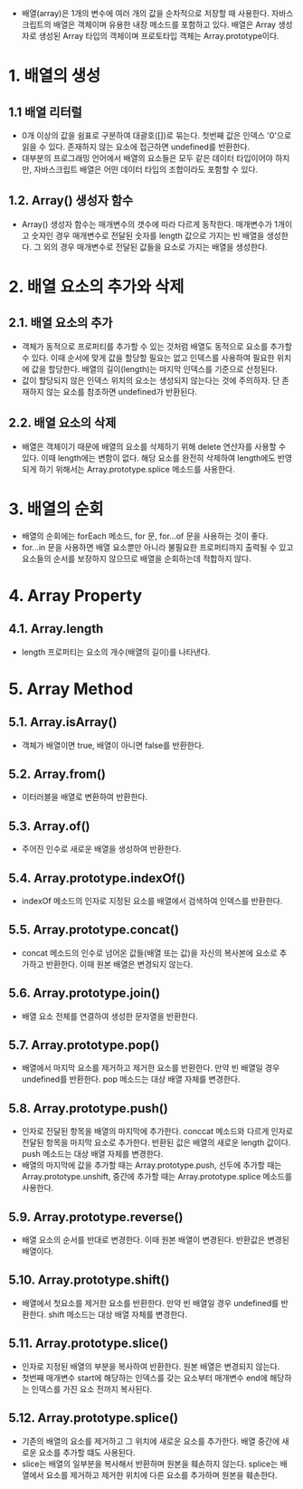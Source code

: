 - 배열(array)은 1개의 변수에 여러 개의 값을 순차적으로 저장할 때 사용한다. 자바스크립트의 배열은 객체이며 유용한 내장 메소드를 포함하고 있다. 배열은 Array 생성자로 생성된 Array 타입의 객체이며 프로토타입 객체는 Array.prototype이다.

# 1. 배열의 생성
## 1.1 배열 리터럴
- 0개 이상의 값을 쉼표로 구분하여 대괄호([])로 묶는다. 첫번째 값은 인덱스 '0'으로 읽을 수 있다. 존재하지 않는 요소에 접근하면 undefined를 반환한다.
- 대부분의 프로그래밍 언어에서 배열의 요소들은 모두 같은 데이터 타입이어야 하지만, 자바스크립트 배열은 어떤 데이터 타입의 조합이라도 포함할 수 있다.

## 1.2. Array() 생성자 함수
- Array() 생성자 함수는 매개변수의 갯수에 따라 다르게 동작한다. 매개변수가 1개이고 숫자인 경우 매개변수로 전달된 숫자를 length 값으로 가지는 빈 배열을 생성한다. 그 외의 경우 매개변수로 전달된 값들을 요소로 가지는 배열을 생성한다.

# 2. 배열 요소의 추가와 삭제
## 2.1. 배열 요소의 추가
- 객체가 동적으로 프로퍼티를 추가할 수 있는 것처럼 배열도 동적으로 요소를 추가할 수 있다. 이때 순서에 맞게 값을 할당할 필요는 없고 인덱스를 사용하여 필요한 위치에 값을 할당한다. 배열의 길이(length)는 마지막 인덱스를 기준으로 산정된다. 
- 값이 할당되지 않은 인덱스 위치의 요소는 생성되지 않는다는 것에 주의하자. 단 존재하지 않는 요소를 참조하면 undefined가 반환된다.

## 2.2. 배열 요소의 삭제
- 배열은 객체이기 때문에 배열의 요소를 삭제하기 위해 delete 연산자를 사용할 수 있다. 이때 length에는 변함이 없다. 해당 요소를 완전히 삭제하여 length에도 반영되게 하기 위해서는 Array.prototype.splice 메소드를 사용한다.

# 3. 배열의 순회
- 배열의 순회에는 forEach 메소드, for 문, for...of 문을 사용하는 것이 좋다.
- for...in 문을 사용하면 배열 요소뿐만 아니라 불필요한 프로퍼티까지 출력될 수 있고 요소들의 순서를 보장하지 않으므로 배열을 순회하는데 적합하지 않다.

# 4. Array Property
## 4.1. Array.length
- length 프로퍼티는 요소의 개수(배열의 길이)를 나타낸다.

# 5. Array Method
## 5.1. Array.isArray()
- 객체가 배열이면 true, 배열이 아니면 false를 반환한다.

## 5.2. Array.from()
- 이터러블을 배열로 변환하여 반환한다.

## 5.3. Array.of()
- 주어진 인수로 새로운 배열을 생성하여 반환한다.

## 5.4. Array.prototype.indexOf()
- indexOf 메소드의 인자로 지정된 요소를 배열에서 검색하여 인덱스를 반환한다.

## 5.5. Array.prototype.concat()
- concat 메소드의 인수로 넘어온 값들(배열 또는 값)을 자신의 복사본에 요소로 추가하고 반환한다. 이때 원본 배열은 변경되지 않는다.

## 5.6. Array.prototype.join()
- 배열 요소 전체를 연결하여 생성한 문자열을 반환한다.

## 5.7. Array.prototype.pop()
- 배열에서 마지막 요소를 제거하고 제거한 요소를 반환한다. 만약 빈 배열일 경우 undefined를 반환한다. pop 메소드는 대상 배열 자체를 변경한다.

## 5.8. Array.prototype.push()
- 인자로 전달된 항목을 배열의 마지막에 추가한다. conccat 메소드와 다르게 인자로전달된 항목을 마지막 요소로 추가한다. 반환된 값은 배열의 새로운 length 값이다. push 메소드는 대상 배열 자체를 변경한다.
- 배열의 마지막에 값을 추가할 때는 Array.prototype.push, 선두에 추가할 때는 Array.prototype.unshift, 중간에 추가할 때는 Array.prototype.splice 메소드를 사용한다.

## 5.9. Array.prototype.reverse()
- 배열 요소의 순서를 반대로 변경한다. 이때 원본 배열이 변경된다. 반환값은 변경된 배열이다.

## 5.10. Array.prototype.shift()
- 배열에서 첫요소를 제거한 요소를 반환한다. 만약 빈 배열일 경우 undefined를 반환한다. shift 메소드는 대상 배열 자체를 변경한다.

## 5.11. Array.prototype.slice()
- 인자로 지정된 배열의 부분을 복사하여 반환한다. 원본 배열은 변경되지 않는다.
- 첫번째 매개변수 start에 해당하는 인덱스를 갖는 요소부터 매개변수 end에 해당하는 인덱스를 가진 요소 전까지 복사된다.

## 5.12. Array.prototype.splice()
- 기존의 배열의 요소를 제거하고 그 위치에 새로운 요소를 추가한다. 배열 중간에 새로운 요소를 추가할 떄도 사용된다.
- slice는 배열의 일부분을 복사해서 반환하며 원본을 훼손하지 않는다. splice는 배열에서 요소를 제거하고 제거한 위치에 다른 요소를 추가하며 원본을 훼손한다.